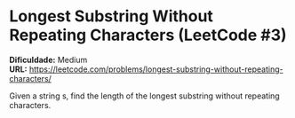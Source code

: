 # Longest Substring Without Repeating Characters (LeetCode #3)

**Dificuldade:** Medium  
**URL:** https://leetcode.com/problems/longest-substring-without-repeating-characters/

Given a string s, find the length of the longest substring without repeating characters.
